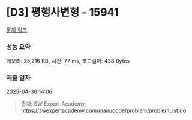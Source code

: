 # [D3] 평행사변형 - 15941 

[문제 링크](https://swexpertacademy.com/main/code/problem/problemDetail.do?contestProbId=AYVgOZEKOpcDFAQK) 

### 성능 요약

메모리: 25,216 KB, 시간: 77 ms, 코드길이: 438 Bytes

### 제출 일자

2025-04-30 14:06



> 출처: SW Expert Academy, https://swexpertacademy.com/main/code/problem/problemList.do